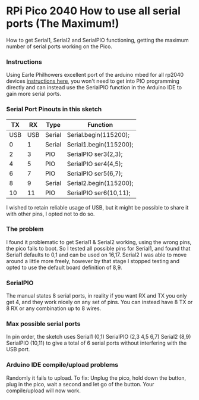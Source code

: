 # RPi Pico 2040 How to use all serial ports (The Maximum!)
How to get Serial1, Serial2 and SerialPIO functioning, getting the maximum number of serial ports working on the Pico.

### Instructions
Using Earle Philhowers excellent port of the arduino mbed for all rp2040 devices [instructions here](https://learn.adafruit.com/rp2040-arduino-with-the-earlephilhower-core/installing-the-earlephilhower-core), you won't need to get into PIO programming directly and can instead use the SerialPIO function in the Arduino IDE to gain more serial ports.

### Serial Port Pinouts in this sketch
| TX | RX | Type | Function |
| --- | --- | --- | --- |
| USB | USB | Serial | Serial.begin(115200); |
| 0 | 1 | Serial | Serial1.begin(115200); |
| 2 | 3 | PIO | SerialPIO ser3(2,3); |
| 4 | 5 | PIO | SerialPIO ser4(4,5); |
| 6 | 7 | PIO | SerialPIO ser5(6,7); |
| 8 | 9 | Serial | Serial2.begin(115200); |
| 10 | 11 | PIO | SerialPIO ser6(10,11); |

I wished to retain reliable usage of USB, but it might be possible to share it with other pins, I opted not to do so.

### The problem
I found it problematic to get Serial1 & Serial2 working, using the wrong pins, the pico fails to boot.
So I tested all possible pins for Serial1, and found that Serial1 defaults to 0,1 and can be used on 16,17.
Serial2 I was able to move around a little more freely, however by that stage I stopped testing and opted to use the default board definition of 8,9.

### SerialPIO
The manual states 8 serial ports, in reality if you want RX and TX you only get 4, and they work nicely on any set of pins.
You can instead have 8 TX or 8 RX or any combination up to 8 wires.

### Max possible serial ports
In pin order, the sketch uses Serial1 (0,1) SerialPIO (2,3 4,5 6,7) Serial2 (8,9) SerialPIO (10,11) to give a total of 6 serial ports without interfering with the USB port.

### Arduino IDE compile/upload problems
Randomly it fails to upload. To fix: Unplug the pico, hold down the button, plug in the pico, wait a second and let go of the button.
Your compile/upload will now work.

